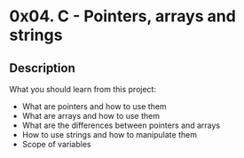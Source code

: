 # 0x04. C - Pointers, arrays and strings

## Description

What you should learn from this project:

- What are pointers and how to use them
- What are arrays and how to use them
- What are the differences between pointers and arrays
- How to use strings and how to manipulate them
- Scope of variables